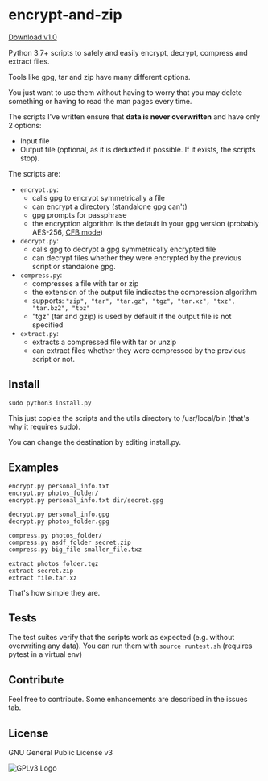 # encrypt-and-zip
[Download v1.0](https://github.com/carles-garcia/encrypt-and-zip/releases/tag/v1.0)

Python 3.7+ scripts to safely and easily encrypt, decrypt, compress and extract files.

Tools like gpg, tar and zip have many different options.

You just want to use them without having to worry that you may delete something or having to read the man pages every time.

The scripts I've written ensure that **data is never overwritten** and have only 2 options: 
- Input file 
- Output file (optional, as it is deducted if possible. If it exists, the scripts stop).

The scripts are:
- `encrypt.py`: 
    - calls gpg to encrypt symmetrically a file
    - can encrypt a directory (standalone gpg can't)
    - gpg prompts for passphrase
    - the encryption algorithm is the default in your gpg version (probably AES-256, [CFB mode](https://tools.ietf.org/html/rfc4880#section-13.9))
- `decrypt.py`: 
    - calls gpg to decrypt a gpg symmetrically encrypted file 
    - can decrypt files whether they were encrypted by the previous script or standalone gpg.
- `compress.py`: 
    - compresses a file with tar or zip
    - the extension of the output file indicates the compression algorithm
    - supports: `"zip", "tar", "tar.gz", "tgz", "tar.xz", "txz", "tar.bz2", "tbz"`
    - "tgz" (tar and gzip) is used by default if the output file is not specified
- `extract.py`: 
    - extracts a compressed file with tar or unzip
    - can extract files whether they were compressed by the previous script or not.


## Install
```
sudo python3 install.py
```
This just copies the scripts and the utils directory to /usr/local/bin (that's why it requires sudo). 

You can change the destination by editing install.py.

## Examples
``` 
encrypt.py personal_info.txt
encrypt.py photos_folder/
encrypt.py personal_info.txt dir/secret.gpg

decrypt.py personal_info.gpg
decrypt.py photos_folder.gpg 

compress.py photos_folder/
compress.py asdf_folder secret.zip
compress.py big_file smaller_file.txz

extract photos_folder.tgz
extract secret.zip
extract file.tar.xz
```
That's how simple they are.

## Tests
The test suites verify that the scripts work as expected (e.g. without overwriting any data).
You can run them with `source runtest.sh` (requires pytest in a virtual env)

## Contribute

Feel free to contribute. Some enhancements are described in the issues tab.

## License

GNU General Public License v3

![GPLv3 Logo](https://www.gnu.org/graphics/gplv3-with-text-136x68.png "GPLv3 Logo")
